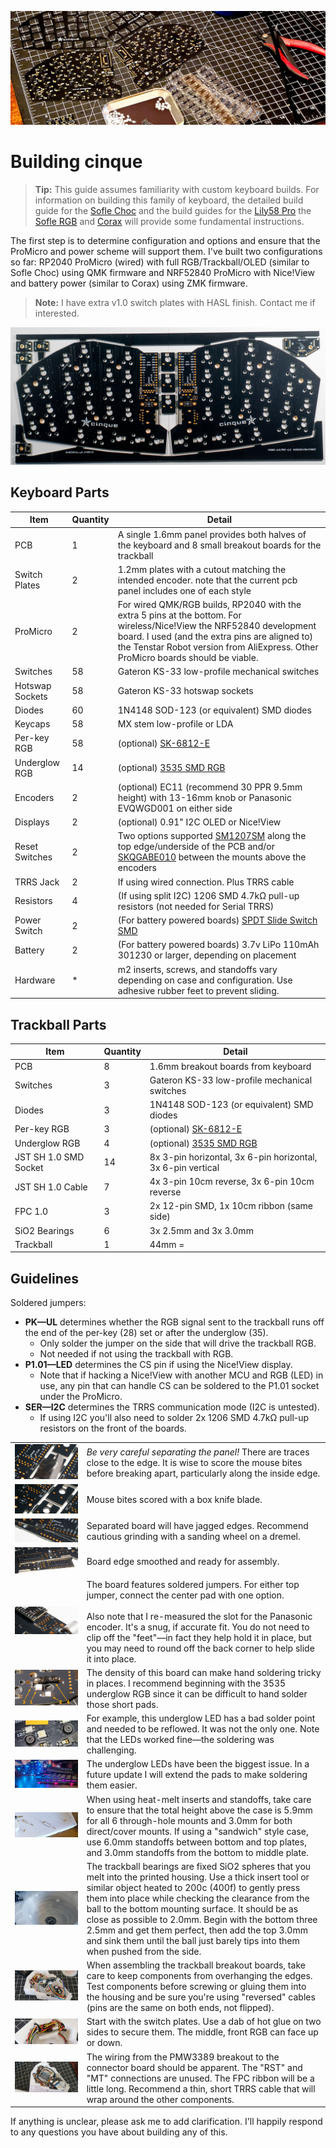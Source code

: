 ![cinque keyboard build parts](images/cinque0018.jpg)
# Building cinque
> **Tip:** This guide assumes familiarity with custom keyboard builds.
> For information on building this family of keyboard, the detailed build guide for the
> [Sofle Choc](https://brianlow.notion.site/Sofle-Choc-Build-Guide-c4bbbaece6e746f7a5956842af567e79)
> and the build guides for 
> the [Lily58 Pro](https://github.com/kata0510/Lily58/blob/master/Pro/Doc/buildguide_en.md)
> the [Sofle RGB](https://josefadamcik.github.io/SofleKeyboard/build_guide_rgb.html)
> and [Corax](https://github.com/dnlbauer/corax-keyboard/blob/main/docs/BuildGuide.md)
> will provide some fundamental instructions.

The first step is to determine configuration and options and ensure that the ProMicro and power scheme will support them. 
I've built two configurations so far: RP2040 ProMicro (wired) with full RGB/Trackball/OLED (similar to Sofle Choc) using QMK firmware
and NRF52840 ProMicro with Nice!View and battery power (similar to Corax) using ZMK firmware.

> **Note:** I have extra v1.0 switch plates with HASL finish. Contact me if interested.

![cinque PCB top](images/cinque0044.jpg)
## Keyboard Parts
| Item            | Quantity | Detail                                                                                                                                                                                                                                                                                                |
|-----------------|----------|-------------------------------------------------------------------------------------------------------------------------------------------------------------------------------------------------------------------------------------------------------------------------------------------------------|
| PCB             | 1        | A single 1.6mm panel provides both halves of the keyboard and 8 small breakout boards for the trackball                                                                                                                                                                                               |
| Switch Plates   | 2        | 1.2mm plates with a cutout matching the intended encoder. note that the current pcb panel includes one of each style                                                                                                                                                                                  |
| ProMicro        | 2        | For wired QMK/RGB builds, RP2040 with the extra 5 pins at the bottom. For wireless/Nice!View the NRF52840 development board. I used (and the extra pins are aligned to) the Tenstar Robot version from AliExpress. Other ProMicro boards should be viable.                                            |
| Switches        | 58       | Gateron KS-33 low-profile mechanical switches                                                                                                                                                                                                                                                         |
| Hotswap Sockets | 58       | Gateron KS-33 hotswap sockets                                                                                                                                                                                                                                                                         |
| Diodes          | 60       | 1N4148 SOD-123 (or equivalent) SMD diodes                                                                                                                                                                                                                                                             |
| Keycaps         | 58       | MX stem low-profile or LDA                                                                                                                                                                                                                                                                            |
| Per-key RGB     | 58       | (optional) [SK-6812-E](https://www.digikey.com/en/products/detail/adafruit-industries-llc/4960/14302512)                                                                                                                                                                                              |
| Underglow RGB   | 14       | (optional) [3535 SMD RGB](https://www.digikey.com/en/products/detail/inolux/IN-PI33TBTPRPGPB/9681238)                                                                                                                                                                                                 |
| Encoders        | 2        | (optional) EC11 (recommend 30 PPR 9.5mm height) with 13-16mm knob or Panasonic EVQWGD001 on either side                                                                                                                                                                                               |
| Displays        | 2        | (optional) 0.91" I2C OLED or Nice!View                                                                                                                                                                                                                                                                |
| Reset Switches  | 2        | Two options supported [SM1207SM](https://www.digikey.com/en/products/detail/cit-relay-and-switch/CS1207SMF160/16607829) along the top edge/underside of the PCB and/or [SKQGABE010](https://www.digikey.com/en/products/detail/alps-alpine/SKQGABE010/19529161) between the mounts above the encoders |
| TRRS Jack       | 2        | If using wired connection. Plus TRRS cable                                                                                                                                                                                                                                                            |
| Resistors       | 4        | (If using split I2C) 1206 SMD 4.7kΩ pull-up resistors (not needed for Serial TRRS)                                                                                                                                                                                                                    |
| Power Switch    | 2        | (For battery powered boards) [SPDT Slide Switch SMD](https://www.digikey.com/en/products/detail/alps-alpine/SSSS811101/19529062)                                                                                                                                                                      |
| Battery         | 2        | (For battery powered boards) 3.7v LiPo 110mAh 301230 or larger, depending on placement                                                                                                                                                                                                                |
| Hardware        | *        | m2 inserts, screws, and standoffs vary depending on case and configuration. Use adhesive rubber feet to prevent sliding.                                                                                                                                                                              |

## Trackball Parts
| Item                  | Quantity | Detail                                                                                                   |
|-----------------------|----------|----------------------------------------------------------------------------------------------------------|
| PCB                   | 8        | 1.6mm breakout boards from keyboard                                                                      |
| Switches              | 3        | Gateron KS-33 low-profile mechanical switches                                                            |
| Diodes                | 3        | 1N4148 SOD-123 (or equivalent) SMD diodes                                                                | |
| Per-key RGB           | 3        | (optional) [SK-6812-E](https://www.digikey.com/en/products/detail/adafruit-industries-llc/4960/14302512) |
| Underglow RGB         | 4        | (optional) [3535 SMD RGB](https://www.digikey.com/en/products/detail/inolux/IN-PI33TBTPRPGPB/9681238)    |
| JST SH 1.0 SMD Socket | 14       | 8x 3-pin horizontal, 3x 6-pin horizontal, 3x 6-pin vertical                                              |
| JST SH 1.0 Cable      | 7        | 4x 3-pin 10cm reverse, 3x 6-pin 10cm reverse                                                             |
| FPC 1.0               | 3        | 2x 12-pin SMD, 1x 10cm ribbon (same side)                                                                |
| SiO2 Bearings         | 6        | 3x 2.5mm and 3x 3.0mm                                                                                    |
| Trackball             | 1        | 44mm =                                                                                                   |

## Guidelines
Soldered jumpers:
- **PK&mdash;UL** determines whether the RGB signal sent to the trackball runs off the end of the per-key (28) set or after the underglow (35).
  - Only solder the jumper on the side that will drive the trackball RGB.
  - Not needed if not using the trackball with RGB.
- **P1.01&mdash;LED** determines the CS pin if using the Nice!View display.
  - Note that if hacking a Nice!View with another MCU and RGB (LED) in use, any pin that can handle CS can be soldered to the P1.01 socket under the ProMicro.
- **SER&mdash;I2C** determines the TRRS communication mode (I2C is untested).
  - If using I2C you'll also need to solder 2x 1206 SMD 4.7kΩ pull-up resistors on the front of the boards.

|                                                       |                                                                                                                                                                                                                                                                                                                                                                                                                                                                                |
|-------------------------------------------------------|--------------------------------------------------------------------------------------------------------------------------------------------------------------------------------------------------------------------------------------------------------------------------------------------------------------------------------------------------------------------------------------------------------------------------------------------------------------------------------|
| ![scoring breakaway tabs](images/cinque0048.jpg)      | *Be very careful separating the panel!* There are traces close to the edge. It is wise to score the mouse bites before breaking apart, particularly along the inside edge.                                                                                                                                                                                                                                                                                                     |
| ![scored tabs near traces](images/cinque0049.jpg)     | Mouse bites scored with a box knife blade.                                                                                                                                                                                                                                                                                                                                                                                                                                     |
| ![separated board near traces](images/cinque0051.jpg) | Separated board will have jagged edges. Recommend cautious grinding with a sanding wheel on a dremel.                                                                                                                                                                                                                                                                                                                                                                          |
| ![sanded board near traces](images/cinque0052.jpg)    | Board edge smoothed and ready for assembly.                                                                                                                                                                                                                                                                                                                                                                                                                                    |
| ![board jumpers](images/cinque0054.jpg)               | The board features soldered jumpers. For either top jumper, connect the center pad with one option.<br/><br/>Also note that I re-measured the slot for the Panasonic encoder. It's a snug, if accurate fit. You do not need to clip off the "feet"&mdash;in fact they help hold it in place, but you may need to round off the back corner to help slide it into place.                                                                                                        |
| ![high density components](images/cinque0055.jpg)     | The density of this board can make hand soldering tricky in places. I recommend beginning with the 3535 underglow RGB since it can be difficult to hand solder those short pads.                                                                                                                                                                                                                                                                                               |
| ![failed solder on RGB](images/cinque0011.jpg)        | For example, this underglow LED has a bad solder point and needed to be reflowed. It was not the only one. Note that the LEDs worked fine&mdash;the soldering was challenging.                                                                                                                                                                                                                                                                                                 |
| ![high density components](images/cinque0014.jpg)     | The underglow LEDs have been the biggest issue. In a future update I will extend the pads to make soldering them easier.                                                                                                                                                                                                                                                                                                                                                       |
| ![high density components](images/cinque0059.jpg)     | When using heat-melt inserts and standoffs, take care to ensure that the total height above the case is 5.9mm for all 6 through-hole mounts and 3.0mm for both direct/cover mounts. If using a "sandwich" style case, use 6.0mm standoffs between bottom and top plates, and 3.0mm standoffs from the bottom to middle plate.                                                                                                                                                  |
| ![trackball bearings](images/cinque0058.jpg)          | The trackball bearings are fixed SiO2 spheres that you melt into the printed housing. Use a thick insert tool or similar object heated to 200c (400f) to gently press them into place while checking the clearance from the ball to the bottom mounting surface. It should be as close as possible to 2.0mm. Begin with the bottom three 2.5mm and get them perfect, then add the top 3.0mm and sink them until the ball just barely tips into them when pushed from the side. |
| ![trackball wiring](images/cinque0030.jpg)            | When assembling the trackball breakout boards, take care to keep components from overhanging the edges. Test components before screwing or gluing them into the housing and be sure you're using "reversed" cables (pins are the same on both ends, not flipped).                                                                                                                                                                                                              |
| ![trackball fitting](images/cinque0057.jpg)           | Start with the switch plates. Use a dab of hot glue on two sides to secure them. The middle, front RGB can face up or down.                                                                                                                                                                                                                                                                                                                                                    |
| ![trackball connected](images/cinque0031.jpg)         | The wiring from the PMW3389 breakout to the connector board should be apparent. The "RST" and "MT" connections are unused. The FPC ribbon will be a little long. Recommend a thin, short TRRS cable that will wrap around the other components.                                                                                                                                                                                                                                |

If anything is unclear, please ask me to add clarification. 
I'll happily respond to any questions you have about building any of this.

